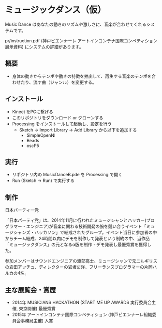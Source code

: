 # ミュージックダンス（仮）

Music Dance はあなたの動きのリズムや激しさに、音楽が合わせてくれるシステムです。

pr/instruction.pdf (神戸ビエンナーレ アートインコンテナ国際コンペティション展示資料) にシステムの詳細があります。

## 概要

* 身体の動きからテンポや動きの特徴を抽出して、再生する音楽のテンポを合わせたり、流す曲（ジャンル）を変更する。

## インストール

* Kinect をPCに繋げる
* このリポジトリをダウンロード or クローンする
* Processing をインストールして起動し、設定を行う
  * Sketch -> Import Library -> Add Library から以下を追加する
    * SimpleOpenNI
    * Beads
    * oscP5

## 実行

* リポジトリ内の MusicDanceB.pde を Processing で開く
* Run (Sketch -> Run) で実行する

## 制作

日本パーティー党
 
「日本パーティ党」は、2014年11月に行われたミュージシャンとハッカー(プログラマー・エンジニア)が音楽に関わる技術開発の腕を競い合うイベント「ミュージシャンズ・ハッカソン」で結成されたグループ。イベント当日に参加者の中からチーム結成、24時間以内にデモを制作して発表という制約の中、当作品「ミュージックダンス」の元となるα版を制作・デモ発表し最優秀賞を獲得した。

参加メンバーはサウンドエンジニアの渡部高士、ミュージシャンで元ニルギリスの岩田アッチュ、ディレクターの岩坂丈洋、フリーランスプログラマーの片岡ハルカの4名。

## 主な展覧会・賞歴

* 2014年 MUSICIANS HACKATHON (START ME UP AWARDS 実行委員会主催, 東京開催) 最優秀賞
* 2015年 アートインコンテナ国際コンペティション (神戸ビエンナーレ組織委員会事務局主催) 入賞
